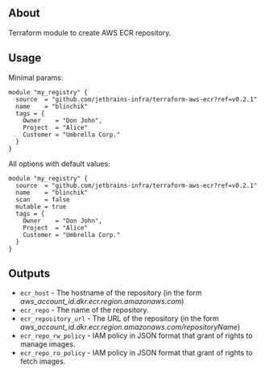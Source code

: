 ## About

Terraform module to create AWS ECR repository.

## Usage

Minimal params:
```hcl
module "my_registry" {
  source  = "github.com/jetbrains-infra/terraform-aws-ecr?ref=v0.2.1"
  name    = "blinchik"
  tags = {
    Owner    = "Don John",
    Project  = "Alice"
    Customer = "Umbrella Corp."
  }
}
```

All options with default values:
```hcl
module "my_registry" {
  source  = "github.com/jetbrains-infra/terraform-aws-ecr?ref=v0.2.1"
  name    = "blinchik"
  scan    = false
  mutable = true
  tags = {
    Owner    = "Don John",
    Project  = "Alice"
    Customer = "Umbrella Corp."
  }
}
```


## Outputs

* `ecr_host` - The hostname of the repository (in the form *aws_account_id.dkr.ecr.region.amazonaws.com*)
* `ecr_repo` - The name of the repository.
* `ecr_repository_url` - The URL of the repository (in the form *aws_account_id.dkr.ecr.region.amazonaws.com/repositoryName*)
* `ecr_repo_rw_policy` - IAM policy in JSON format that grant of rights to manage images.
* `ecr_repo_ro_policy` - IAM policy in JSON format that grant of rights to fetch images.
